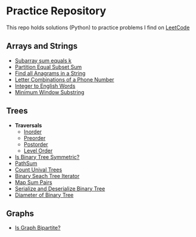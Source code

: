 # Practice Repository
This repo holds solutions (Python) to practice problems I find on [LeetCode](https://leetcode.com/)

## Arrays and Strings 
* [Subarray sum equals k](arrays_and_strings/subarray_sum_equals_k.py) 
* [Partition Equal Subset Sum](arrays_and_strings/partition_equal_subset_sum.py)
* [Find all Anagrams in a String](arrays_and_strings/find_all_anagrams_in_string.py)
* [Letter Combinations of a Phone Number](arrays_and_strings/letter_combinations_of_a_phone_number.py)
* [Integer to English Words](arrays_and_strings/integer_to_english_words.py)
* [Minimum Window Substring](arrays_and_strings/minium_window_substring.py)


## Trees 
* **Traversals**
    * [Inorder](trees/traversal/inorder.py)  
    * [Preorder](trees/traversal/preorder.py)  
    * [Postorder](trees/traversal/postorder.py)  
    * [Level Order](trees/traversal/levelorder.py)  
* [Is Binary Tree Symmetric?](trees/symmetric_tree.py)  
* [PathSum](trees/pathsum.py)  
* [Count Unival Trees](trees/count_unival_trees.py)  
* [Binary Seach Tree Iterator](trees/bst_iterator.py)  
* [Map Sum Pairs](trees/map_sum_pairs.py)  
* [Serialize and Deserialize Binary Tree](trees/serialize_deserialize.py)
* [Diameter of Binary Tree](trees/diameter_binary_tree.py)


## Graphs 
* [Is Graph Bipartite?](graph/bipartite.py) 
